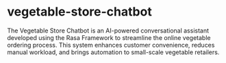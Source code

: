 # vegetable-store-chatbot
The Vegetable Store Chatbot is an AI-powered conversational assistant developed using the Rasa Framework to streamline the online vegetable ordering process. This system enhances customer convenience, reduces manual workload, and brings automation to small-scale vegetable retailers.
